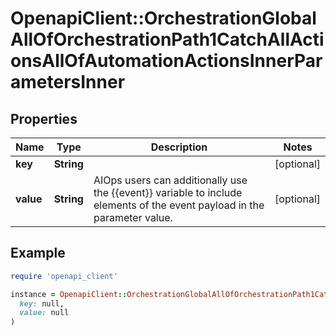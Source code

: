 # OpenapiClient::OrchestrationGlobalAllOfOrchestrationPath1CatchAllActionsAllOfAutomationActionsInnerParametersInner

## Properties

| Name | Type | Description | Notes |
| ---- | ---- | ----------- | ----- |
| **key** | **String** |  | [optional] |
| **value** | **String** | AIOps users can additionally use the {{event}} variable to include elements of the event payload in the parameter value. | [optional] |

## Example

```ruby
require 'openapi_client'

instance = OpenapiClient::OrchestrationGlobalAllOfOrchestrationPath1CatchAllActionsAllOfAutomationActionsInnerParametersInner.new(
  key: null,
  value: null
)
```

